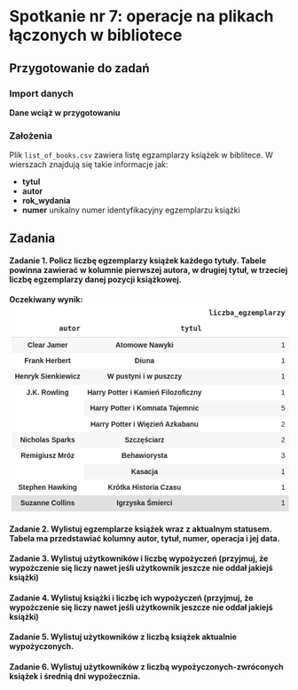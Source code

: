 # Spotkanie nr 7: operacje na plikach łączonych w bibliotece
## Przygotowanie do zadań
### Import danych
**Dane wciąż w przygotowaniu**
### Założenia 
Plik `list_of_books.csv` zawiera listę egzamplarzy książek w biblitece. W wierszach znajdują się takie informacje jak:
- **tytul**
- **autor**
- **rok_wydania**
- **numer** unikalny numer identyfikacyjny egzemplarzu książki
## Zadania
#### Zadanie 1. Policz liczbę egzemplarzy książek każdego tytuły. Tabele powinna zawierać w kolumnie pierwszej autora, w drugiej tytuł, w trzeciej liczbę egzemplarzy danej pozycji książkowej.
**Oczekiwany wynik:**  
![Odpowiedź do zadania 1](./spodziewane_wyniki/1.png)
#### Zadanie 2. Wylistuj egzemplarze książek wraz z aktualnym statusem. Tabela ma przedstawiać kolumny autor, tytuł, numer, operacja i jej data.
#### Zadanie 3. Wylistuj użytkowników i liczbę wypożyczeń (przyjmuj, że wypożczenie się liczy nawet jeśli użytkownik jeszcze nie oddał jakiejś książki)
#### Zadanie 4. Wylistuj książki i liczbę ich wypożyczeń (przyjmuj, że wypożczenie się liczy nawet jeśli użytkownik jeszcze nie oddał jakiejś książki)
#### Zadanie 5. Wylistuj użytkowników z liczbą książek aktualnie wypożyczonych.
#### Zadanie 6. Wylistuj użytkowników z liczbą wypożyczonych-zwróconych książek i średnią dni wypożecznia.
